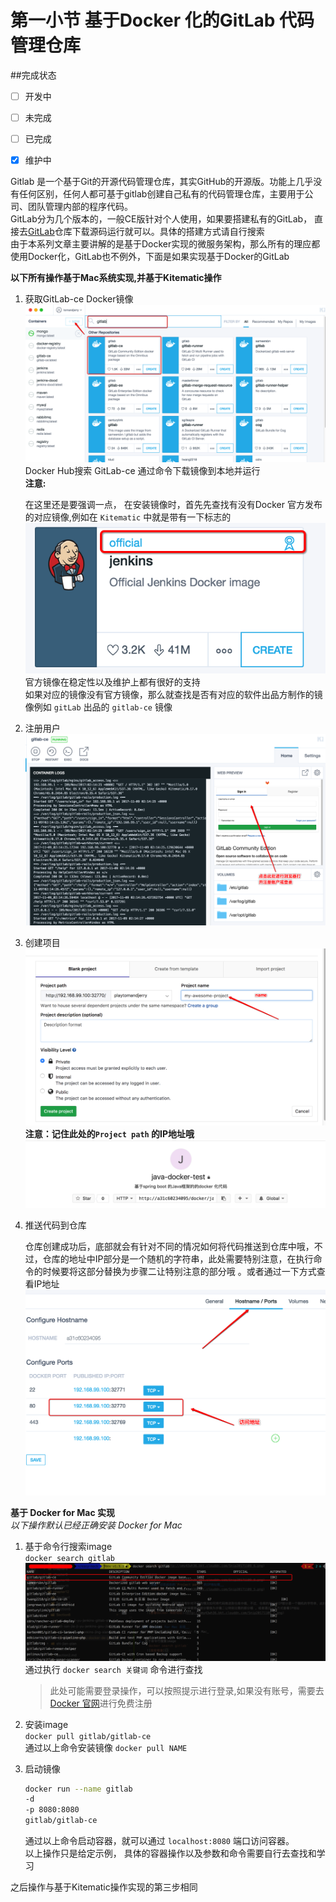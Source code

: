 # 第一小节 基于Docker 化的GitLab 代码管理仓库  

##完成状态  

- [ ] 开发中
- [ ] 未完成
- [ ] 已完成
- [x] 维护中   
  

Gitlab 是一个基于Git的开源代码管理仓库，其实GitHub的开源版。功能上几乎没有任何区别，任何人都可基于gitlab创建自己私有的代码管理仓库，主要用于公司、团队管理内部的程序代码。  
     GitLab分为几个版本的，一般CE版针对个人使用，如果要搭建私有的GitLab， 直接去[GitLab](https://github.com/gitlabhq/gitlabhq.git)仓库下载源码运行就可以。具体的搭建方式请自行搜索      
     由于本系列文章主要讲解的是基于Docker实现的微服务架构，那么所有的理应都使用Docker化，GitLab也不例外，下面是如果实现基于Docker的GitLab   
     
 
 __以下所有操作基于Mac系统实现,并基于Kitematic操作__    
 
1. 获取GitLab-ce Docker镜像    
    ![搜索镜像](../../assets/gitbook/20171118151098030197139.png)
    Docker Hub搜索 GitLab-ce 通过命令下载镜像到本地并运行  
    __注意:__   
    
    在这里还是要强调一点， 在安装镜像时，首先先查找有没有Docker 官方发布的对应镜像,例如在 `Kitematic` 中就是带有一下标志的  
    ![官方镜像](../../assets/gitbook/20171118151098038871137.png) 
    官方镜像在稳定性以及维护上都有很好的支持   
    如果对应的镜像没有官方镜像，那么就查找是否有对应的软件出品方制作的镜像例如 `gitLab` 出品的 `gitlab-ce` 镜像     
2.  注册用户  
    ![注册用户](../../assets/gitbook/Snip20171109_6.png)   

3. 创建项目  
    ![创建项目](../../assets/gitbook/Snip20171109_8.png)
    __注意：记住此处的`Project path` 的IP地址哦__  
    ![仓库创建](../../assets/gitbook/Snip20171109_5.png)
4. 推送代码到仓库    

    仓库创建成功后，底部就会有针对不同的情况如何将代码推送到仓库中哦，不过，仓库的地址中IP部分是一个随机的字符串，此处需要特别注意，在执行命令的时候要将这部分替换为步骤二让特别注意的部分哦 。或者通过一下方式查看IP地址  
    ![查看docker 映射地址](../../assets/gitbook/Snip20171109_7.png)
    

__基于 Docker for Mac 实现__  
_以下操作默认已经正确安装 Docker for Mac_  

1. 基于命令行搜索image  
    `docker search gitlab`  
    ![搜索镜像](../../assets/gitbook/20171118151098120972868.png)  
    通过执行 `docker search 关键词` 命令进行查找   
    > 此处可能需要登录操作，可以按照提示进行登录,如果没有账号，需要去[Docker 官网](https://www.docker.com/)进行免费注册  

2. 安装image  
    `docker pull gitlab/gitlab-ce`  
    通过以上命令安装镜像 `docker pull NAME`  

3. 启动镜像   
    
    ```Bash  
    docker run --name gitlab                                                                       
    -d 
    -p 8080:8080 
    gitlab/gitlab-ce
    ```  
    通过以上命令启动容器，就可以通过 `localhost:8080` 端口访问容器。  
    以上操作只是给定示例， 具体的容器操作以及参数和命令需要自行去查找和学习  



之后操作与基于Kitematic操作实现的第三步相同 

    
      
       
     
